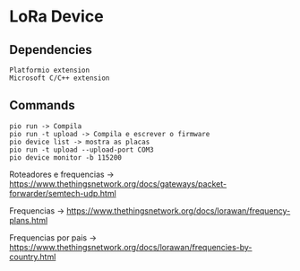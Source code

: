 # LoRa Device

## Dependencies 
```
Platformio extension
Microsoft C/C++ extension
```

## Commands
```
pio run -> Compila
pio run -t upload -> Compila e escrever o firmware
pio device list -> mostra as placas
pio run -t upload --upload-port COM3
pio device monitor -b 115200
```

Roteadores e frequencias -> https://www.thethingsnetwork.org/docs/gateways/packet-forwarder/semtech-udp.html

Frequencias -> https://www.thethingsnetwork.org/docs/lorawan/frequency-plans.html

Frequencias por pais -> https://www.thethingsnetwork.org/docs/lorawan/frequencies-by-country.html

